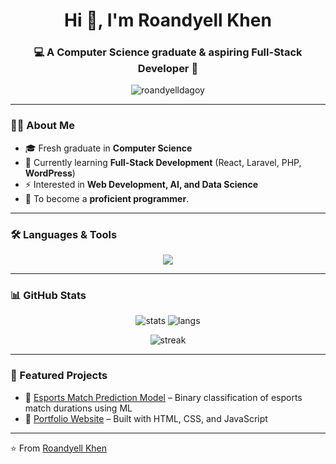 <h1 align="center">Hi 👋, I'm Roandyell Khen</h1>
<h3 align="center">💻 A Computer Science graduate & aspiring Full-Stack Developer 🚀</h3>

<p align="center">
  <img src="https://komarev.com/ghpvc/?username=roandyelldagoy&label=Profile%20Views&color=0e75b6&style=flat" alt="roandyelldagoy" />
</p>

---

### 👨‍💻 About Me
- 🎓 Fresh graduate in **Computer Science**
- 🌱 Currently learning **Full-Stack Development** (React, Laravel, PHP, **WordPress**)  
- ⚡ Interested in **Web Development, AI, and Data Science**
- 🎯 To become a **proficient programmer**.
---


### 🛠️ Languages & Tools
<p align="center">
  <img src="https://skillicons.dev/icons?i=wordpress,html,css,js,mysql,postgresql,mongodb,sklearn,git,linux,figma,tailwind,postman,ai,ps" />
</p>

---

### 📊 GitHub Stats
<p align="center">
  <img src="https://github-readme-stats.vercel.app/api?username=roandyelldagoy&show_icons=true&theme=tokyonight" alt="stats"/>
  <img src="https://github-readme-stats.vercel.app/api/top-langs/?username=roandyelldagoy&layout=compact&theme=tokyonight" alt="langs"/>
</p>

<p align="center">
  <img src="https://github-readme-streak-stats.herokuapp.com/?user=roandyelldagoy&theme=tokyonight" alt="streak"/>
</p>

---

### 🚀 Featured Projects
- 🔹 [Esports Match Prediction Model](#) – Binary classification of esports match durations using ML
- 🔹 [Portfolio Website](#) – Built with HTML, CSS, and JavaScript

---

⭐️ From [Roandyell Khen](https://github.com/roandyelldagoy)
